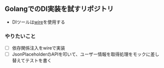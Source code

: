 ## GolangでのDI実装を試すリポジトリ
- DIツールは[wire](https://github.com/google/wire)を使用する 
### やりたいこと
- [ ] 依存関係注入をwireで実装
- [ ] JsonPlaceholderのAPIを叩いて、ユーザー情報を取得処理をモックに差し替えてテストを書く 
